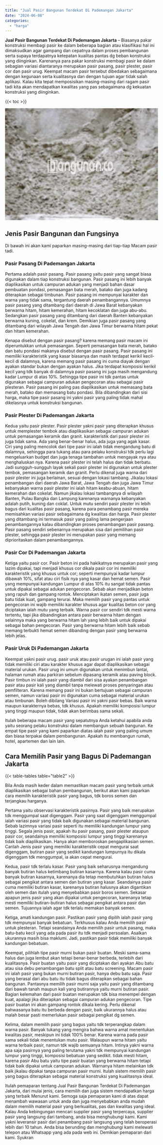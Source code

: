 ```yaml
---
title: "Jual Pasir Bangunan Terdekat Di Pademangan Jakarta"
date: "2024-06-08"
categories: 
  - "harga"
---
```


**Jual Pasir Bangunan Terdekat Di Pademangan Jakarta** – Biasanya pakar konstruksi membagi pasir ke dalam beberapa bagian atau klasifikasi hal ini dimaksudkan agar gampang dan cepatnya dalam proses pembangunan serta supaya terdapatnya ketepatan kualitas pantas dg beban konstruksi yang diinginkan. Karenanya para pakar konstruksi membagi pasir ke dalam sebagian variasi diantaranya merupakan pasir pasang, pasir plester, pasir cor dan pasir urug. Keempat macam pasir tersebut dibedakan sebagaimana dengan kegunaan serta kualitasnya dan dengan tujuan agar tidak salah aplikasi. Kalau kita tepat memposisikan masing-masing dari ragam pasir tadi kita akan mendapatkan kwalitas yang pas sebagaimana dg kekuatan konstruksi yang diinginkan.

{{< toc >}}

![Jual Pasir Bangunan Terdekat Di Pademangan Jakarta](/images/jual-pasir-bangunan-63.png)

## Jenis Pasir Bangunan dan Fungsinya

Di bawah ini akan kami paparkan masing-masing dari tiap-tiap Macam pasir tadi.

### Pasir Pasang Di Pademangan Jakarta

Pertama adalah pasir pasang. Pasir pasang yaitu pasir yang sangat biasa digunakan dalam tiap konstruksi bangunan. Pasir pasang ini lebih banyak diaplikasikan untuk campuran adukan yang menjadi bahan dasar pembuatan pondasi, pemasangan bata merah, batako dan juga kadang diterapkan sebagai timbunan. Pasir pasang ini mempunyai karakter dan warna yang tidak sama, tergantung daerah penambangannya. Umumnya pasir pasang yang ditambang dari daerah di Jawa Barat kebanyakan berwarna hitam, hitam kemerahan, hitam kecoklatan dan juga abu-abu. Sedangkan pasir pasang yang ditambang dari daerah Banten kebanyakan berwarna kuning, cokelat, dan krem. Demikian juga pasir pasang yang ditambang dari wilayah Jawa Tengah dan Jawa Timur berwarna hitam pekat dan hitam kemerahan.

Kenapa disebut dengan pasir pasang? karena memang pasir macam ini diperuntukkan untuk pemasangan. Seperti pemasangan bata merah, batako dan batu pondasi makanya disebut dengan pasir pasang. Pasir pasang ini memiliki karakteristik yang kasar biasanya dan masih terdapat kerikil kecil-kecil di dalamnya, karena memang pasir pasang ini cuma diayak dengan ayakan standar bukan dengan ayakan halus. Jika terdapat komposisi kerikil kecil yang tdk banyak di dalamnya pasir pasang ini juga masih mengandung kadar Lumpur di atas 10%. Sehingga tipe pasir ini tdk pantas untuk digunakan sebagai campuran adukan pengecoran atau sebagai pasir plesteran. Pasir pasang ini paling pas diaplikasikan untuk memasang bata merah, batako dan memasang batu pondasi. Bila dibandingkan dari sisi harga, maka tipe pasir pasang ini yakni pasir yang paling tidak mahal dikelasnya untuk konstruksi bangunan.

### Pasir Plester Di Pademangan Jakarta

Kedua yaitu pasir plester. Pasir plester yakni pasir yang diterapkan khusus untuk memplester tembok atau diaplikasikan sebagai campuran adukan untuk pemasangan keramik dan granit. karakteristik dari pasir plester ini juga tidak sama. Ada yang benar-benar halus, ada juga yang agak kasar. Ciri yang paling mencolok dari tipe pasir ini ialah tidak mengandung batu di dalamnya, sehingga para tukang atau para pelaku konstruksi tdk perlu lagi mengeluarkan budget dan juga tenaga tambahan untuk mengayak nya atau menghaluskan nya. Karena pasir plester ini telah halus dan tidak berbatu. Jadi sungguh-sungguh layak sekali pasir plester ini digunakan untuk plester tembok, pemasangan keramik dan granit. Perlu dikenal juga warna dari pasir plester ini juga berlainan, sesuai dengan lokasi tambang. Jikalau lokasi penambangan dari daerah Jawa Barat, Jawa Tengah dan juga Jawa Timur kebanyakan warna pasir plester ini ialah hitam keabu-abuan, hitam kemerahan dan cokelat. Namun jikalau lokasi tambangnya di wilayah Banten, Pulau Bangka dan Lampung karenanya warnanya kebanyakan adalah putih, kuning dan coklat. Untuk mutu sendiri pasir plester ini lebih bagus dari kualitas pasir pasang, karena para penambang pasir mereka memisahkan variasi pasir sebagaimana dg kwalitas dan harga. Pasir plester yang ditambang ini termasuk pasir yang paling lama pengerjaan penambangannya kalau dibandingkan proses penambangan pasir pasang. Pasir pasang sendiri sebenarnya merupakan sisa dari pemilihan pasir plester, sehingga pasir plester ini merupakan pasir yang memang diprioritaskan dalam penambangannya.

### Pasir Cor Di Pademangan Jakarta

Ketiga yaitu pasir cor. Pasir beton ini pada hakikatnya merupakan pasir yang lazim dipakai, tapi menjadi khusus cor dikala pasir cor ini memiliki karakteristik yang khusus untuk cor; seperti mempunyai kadar lumpur dibawah 10%, sifat atau ciri fisik nya yang kasar dan hemat semen. Pasir yang mempunyai kandungan Lumpur di atas 10% itu sangat tidak pantas untuk dipakai sebagai adukan pengecoran. Sebab akan menjadikan beton yang rapuh dan gampang rontok. Menciptakan ikatan semen, pasir juga batu tidak kuat, gampang terurai. Maka memilih pasir yang pantas untuk pengecoran ini wajib memiliki karakter khusus agar kualitas beton cor yang diciptakan ialah mutu yang terbaik. Warna pasir cor sendiri tdk mesti warna tertentu, tapi jika dibandingkan antara pasir berwarna hitam dengan selainnya maka yang berwarna hitam lah yang lebih baik untuk dipakai sebagai bahan pengecoran. Pasir yang berwarna hitam lebih baik sebab memang terbukti hemat semen dibanding dengan pasir yang berwarna lebih jelas.

### Pasir Uruk Di Pademangan Jakarta

Keempat yakni pasir urug. pasir uruk atau pasir urugan ini ialah pasir yang tidak memiliki ciri atau karakter khusus agar dapat diaplikasikan sebagai material urukan. Pasir urug ini umum digunakan untuk menimbun lantai, halaman rumah atau parkiran sebelum dipasang keramik atau paving block. Pasir timbun ini ialah pasir yang diambil dari sisa ayakan penambangan pasir atau pasir kali yang diambil tanpa melewati proses penyaringan atau pemfilteran. Karena memang pasir ini bukan bertujuan sebagai campuran semen, namun variasi pasir ini digunakan cuma sebagai material urukan atau timbunan. Boleh dibilang Variasi pasir ini yakni pasir bebas. Baik warna maupun karakternya bebas, tdk khusus. Apakah memiliki komposisi lumpur yang tinggi maupun tidak, tidak akan berimbas sama sekali.

Itulah beberapa macam pasir yang sepatutnya Anda ketahui apabila anda yaitu seorang pelaku konstruksi dalam membangun sebuah bangunan. Ke empat tipe pasir yang kami paparkan diatas ialah pasir yang paling umum dan biasa terpakai dalam pembangunan. Apakah itu membangun rumah, hotel, apartemen dan lain lain.

## Cara Memilih Pasir yang Bagus Di Pademangan Jakarta

{{< table-tables table="table2" >}}

Bila Anda masih keder dalam memastikan macam pasir yang terbaik untuk diaplikasikan sebagai bahan pembangunan, berikut akan kami paparkan cara memilih karakteristik pasir yang bagus, tdk boros semen dan terjangkau harganya.

Pertama yaitu observasi karakteristik pasirnya. Pasir yang baik merupakan tdk menggumpal saat digenggam. Pasir yang saat digenggam menggumpal ialah variasi pasir yang tidak baik digunakan sebagai material bangunan. Sebab lazimnya variasi pasir seperti itu memiliki kandungan lumpur yang tinggi. Segala jenis pasir, apakah itu pasir pasang, pasir plester ataupun pasir cor, seandainya memiliki komposisi lumpur yang tinggi karenanya tidak baik diaplikasikan. Hanya akan memboroskan pengaplikasian semen. Carilah Jenis pasir yang memiliki karakteristik cepat mengurai saat digenggam, butiran pasir yang sedikit kandungan lumpurnya itu dikala digenggam tdk menggumpal, ia akan cepat mengurai.

Kedua, pasir tdk terlalu kasar. Pasir yang baik seharusnya mengandung banyak butiran halus ketimbang butiran kasarnya. Karena kalau pasir cuma banyak butiran kasarnya, karenanya dia tetap membutuhkan butiran halus sebagai pengikat antara semen dan butiran yang kasar. Seandainya pasir cuma memiliki butiran kasar, karenanya butiran halusnya akan digantikan oleh semen dan itulah yang menyebabkan pasir boros semen. Sekasar apapun jenis pasir yang akan dipakai untuk pengecoran, karenanya tetap mesti memiliki butiran-butiran halus sebagai pengikat antara pasir dan semen. Tujuannya ialah agar tdk terlalu memakan banyak semen.

Ketiga, amati kandungan pasir. Pastikan pasir yang dipilih ialah pasir yang tdk mempunyai banyak bebatuan. Terkhusus kalau Anda memilih pasir untuk plesteran. Tetapi seandainya Anda memilih pasir untuk pasang, maka batu-batu kecil yang ada pada pasir itu tdk menjadi persoalan. Asalkan ukurannya masih bisa maklumi. Jadi, pastikan pasir tidak memiliki banyak kandungan bebatuan.

Keempat, pilihlah tipe pasir murni bukan pasir buatan. Meski sama-sama halus dan juga lembut akan tetapi benar-benar berbeda, terlebih dari kualitasnya. Pasir buatan yaitu pasir yang diciptakan dari ayakan Abu batu atau sisa debu penambangan batu split atau batu screening. Macam pasir ini ialah pasir yang bukan murni butiran pasir, hanya debu batu saja. Pasir yang berasal dari abu batu itu tidak bagus diterapkan sebagai bahan bangunan. Pantasnya memilih pasir murni saja yaitu pasir yang ditambang dari bawah tanah maupun kali yang butirannya yaitu murni butiran pasir. Bagian kelemahan dari pasir buatan merupakan tdk bisa menempel dengan kuat, apalagi jika diterapkan sebagai campuran adukan pengecoran. Tipe pasir buatan ini akan gampang rontok dikala kering. Perlu dikenal bahwasanya batu itu berbeda dengan pasir, baik ukurannya halus atau malah besar pasti memerlukan pasir sebagai pengikat dg semen.

Kelima, dalam memilih pasir yang bagus yaitu tdk terperangkap dalam warna pasir. Banyak tukang yang mengira bahwa warna amat menentukan kwalitas pasir, meskipun ini tidak 100% benar. Karena warna pada pasir sama sekali tidak menentukan mutu pasir. Walaupun warna hitam yaitu warna terbaik pasir, namun tdk wajib semuanya hitam. Intinya yakni warna apa saja pasirnya yang paling terutama yakni tdk mempunyai kandungan lumpur yang tinggi, komposisi bebatuan yang sedikit. tidak mesti hitam, karena pasir Abu batu yaitu tipe pasir buatan yang berwarna hitam tetapi tidak baik dipakai untuk campuran adukan. Warnanya hitam melainkan tdk baik jikalau dipakai tanpa campuran pasir murni. Itulah sistem memilih pasir yang bagus diterapkan sebagai material konstruksi yang kualitasnya ideal.

Itulah pemaparan tentang Jual Pasir Bangunan Terdekat Di Pademangan Jakarta, dari mulai jenis, cara memilih dan juga sistem mendapatkan harga yang terbaik Menurut kami. Semoga saja pemaparan kami di atas dapat menambah wawasan untuk anda dan juga menyebabkan anda mudah dalam memilih material pasir yang berkualitas, pas dan kwalitas yang ideal. Kalau Anda kebingungan mencari supplier pasir yang terpercaya, supplier pasir yang langsung dari tambang, anda bisa menghubungi kami. Kami yakni leveransir pasir dari penambang pasir langsung yang telah beroperasi lebih dari 10 tahun. Anda bisa berunding dan menghubungi kami melewati telepon atau Whatsapp yang ada pada web ini. Demikian pemaparan dari kami. Syukran
